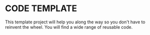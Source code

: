 
# CODE TEMPLATE

This template project will help you along the way so you don't have to reinvent the wheel. You will find a wide range of reusable code.